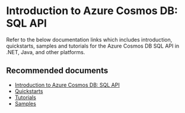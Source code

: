 <properties
	pageTitle="Development How-to for SQL API"
  	description="Development How-to for SQL API"
	service="microsoft.documentdb"
	resource="databaseAccounts"
	authors="rnagpal"
	displayOrder="100"
	selfHelpType="resource"
	supportTopicIds="32597516"
	resourceTags=""
	productPesIds="15585"
	cloudEnvironments="public"
	articleId="55257ca6-d3fd-4285-b11b-62b8cfc393ef"
/>

# Introduction to Azure Cosmos DB: SQL API

Refer to the below documentation links which includes introduction, quickstarts, samples and tutorials for the Azure Cosmos DB SQL API in .NET, Java, and other platforms.

## **Recommended documents**

* [Introduction to Azure Cosmos DB: SQL API](https://docs.microsoft.com/azure/cosmos-db/sql-api-introduction)
* [Quickstarts](https://docs.microsoft.com/azure/cosmos-db/create-sql-api-dotnet)
* [Tutorials](https://docs.microsoft.com/azure/cosmos-db/sql-api-get-started)
* [Samples](https://docs.microsoft.com/azure/cosmos-db/sql-api-dotnet-samples)
